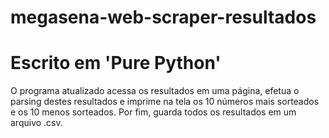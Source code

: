 # megasena-web-scraper-resultados
# Escrito em 'Pure Python'

O programa atualizado acessa os resultados em uma página, efetua o parsing destes resultados e
imprime na tela os 10 números mais sorteados e os 10 menos sorteados.
Por fim, guarda todos os resultados em um arquivo .csv.

